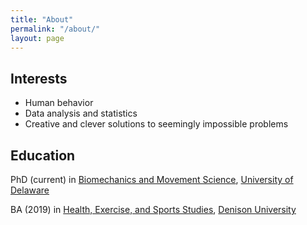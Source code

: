 ```yaml
---
title: "About"
permalink: "/about/"
layout: page
---
```


## Interests

* Human behavior 
* Data analysis and statistics 
* Creative and clever solutions to seemingly impossible problems 

## Education

PhD (current) in [Biomechanics and Movement Science](https://sites.udel.edu/bioms/), [University of Delaware](https://www.udel.edu/)

BA (2019) in [Health, Exercise, and Sports Studies](https://denison.edu/academics/health-exercise-sport-studies), [Denison University](https://denison.edu/)
